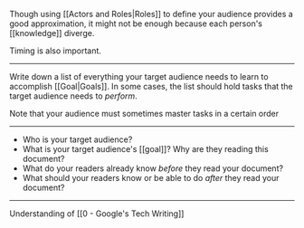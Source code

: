 Though using [[Actors and Roles|Roles]] to define your audience provides a good approximation, it might not be enough because each person's [[knowledge]] diverge.

Timing is also important.

---

Write down a list of everything your target audience needs to learn to accomplish [[Goal|Goals]]. In some cases, the list should hold tasks that the target audience needs to _perform_.

Note that your audience must sometimes master tasks in a certain order

---

- Who is your target audience?
- What is your target audience's [[goal]]? Why are they reading this document?
- What do your readers already know _before_ they read your document?
- What should your readers know or be able to do _after_ they read your document?

---

Understanding of [[0 - Google's Tech Writing]]
